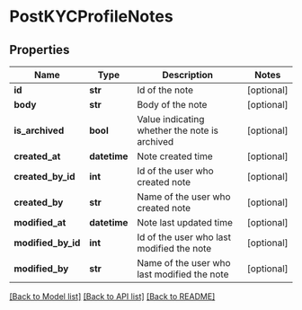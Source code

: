 # PostKYCProfileNotes

## Properties
Name | Type | Description | Notes
------------ | ------------- | ------------- | -------------
**id** | **str** | Id of the note | [optional] 
**body** | **str** | Body of the note | [optional] 
**is_archived** | **bool** | Value indicating whether the note is archived | [optional] 
**created_at** | **datetime** | Note created time | [optional] 
**created_by_id** | **int** | Id of the user who created note | [optional] 
**created_by** | **str** | Name of the user who created note | [optional] 
**modified_at** | **datetime** | Note last updated time | [optional] 
**modified_by_id** | **int** | Id of the user who last modified the note | [optional] 
**modified_by** | **str** | Name of the user who last modified the note | [optional] 

[[Back to Model list]](../README.md#documentation-for-models) [[Back to API list]](../README.md#documentation-for-api-endpoints) [[Back to README]](../README.md)

